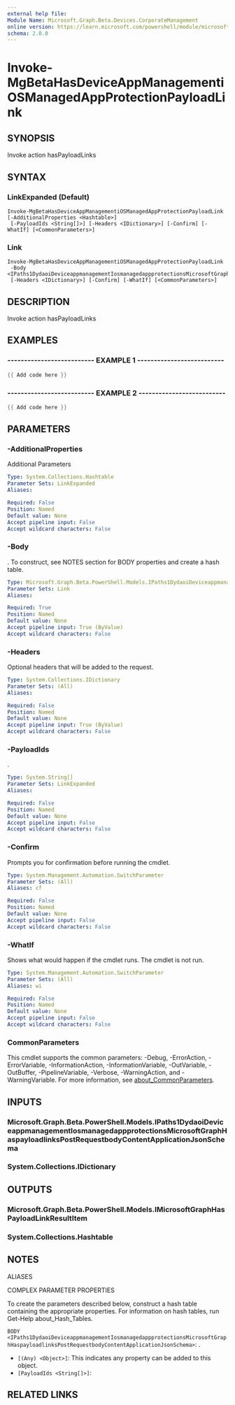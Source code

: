 ```yaml
---
external help file:
Module Name: Microsoft.Graph.Beta.Devices.CorporateManagement
online version: https://learn.microsoft.com/powershell/module/microsoft.graph.beta.devices.corporatemanagement/invoke-mgbetahasdeviceappmanagementiosmanagedappprotectionpayloadlink
schema: 2.0.0
---
```


# Invoke-MgBetaHasDeviceAppManagementiOSManagedAppProtectionPayloadLink

## SYNOPSIS
Invoke action hasPayloadLinks

## SYNTAX

### LinkExpanded (Default)
```
Invoke-MgBetaHasDeviceAppManagementiOSManagedAppProtectionPayloadLink [-AdditionalProperties <Hashtable>]
 [-PayloadIds <String[]>] [-Headers <IDictionary>] [-Confirm] [-WhatIf] [<CommonParameters>]
```

### Link
```
Invoke-MgBetaHasDeviceAppManagementiOSManagedAppProtectionPayloadLink
 -Body <IPaths1DydaoiDeviceappmanagementIosmanagedappprotectionsMicrosoftGraphHaspayloadlinksPostRequestbodyContentApplicationJsonSchema>
 [-Headers <IDictionary>] [-Confirm] [-WhatIf] [<CommonParameters>]
```

## DESCRIPTION
Invoke action hasPayloadLinks

## EXAMPLES

### -------------------------- EXAMPLE 1 --------------------------
```powershell
{{ Add code here }}
```



### -------------------------- EXAMPLE 2 --------------------------
```powershell
{{ Add code here }}
```



## PARAMETERS

### -AdditionalProperties
Additional Parameters

```yaml
Type: System.Collections.Hashtable
Parameter Sets: LinkExpanded
Aliases:

Required: False
Position: Named
Default value: None
Accept pipeline input: False
Accept wildcard characters: False
```

### -Body
.
To construct, see NOTES section for BODY properties and create a hash table.

```yaml
Type: Microsoft.Graph.Beta.PowerShell.Models.IPaths1DydaoiDeviceappmanagementIosmanagedappprotectionsMicrosoftGraphHaspayloadlinksPostRequestbodyContentApplicationJsonSchema
Parameter Sets: Link
Aliases:

Required: True
Position: Named
Default value: None
Accept pipeline input: True (ByValue)
Accept wildcard characters: False
```

### -Headers
Optional headers that will be added to the request.

```yaml
Type: System.Collections.IDictionary
Parameter Sets: (All)
Aliases:

Required: False
Position: Named
Default value: None
Accept pipeline input: True (ByValue)
Accept wildcard characters: False
```

### -PayloadIds
.

```yaml
Type: System.String[]
Parameter Sets: LinkExpanded
Aliases:

Required: False
Position: Named
Default value: None
Accept pipeline input: False
Accept wildcard characters: False
```

### -Confirm
Prompts you for confirmation before running the cmdlet.

```yaml
Type: System.Management.Automation.SwitchParameter
Parameter Sets: (All)
Aliases: cf

Required: False
Position: Named
Default value: None
Accept pipeline input: False
Accept wildcard characters: False
```

### -WhatIf
Shows what would happen if the cmdlet runs.
The cmdlet is not run.

```yaml
Type: System.Management.Automation.SwitchParameter
Parameter Sets: (All)
Aliases: wi

Required: False
Position: Named
Default value: None
Accept pipeline input: False
Accept wildcard characters: False
```

### CommonParameters
This cmdlet supports the common parameters: -Debug, -ErrorAction, -ErrorVariable, -InformationAction, -InformationVariable, -OutVariable, -OutBuffer, -PipelineVariable, -Verbose, -WarningAction, and -WarningVariable. For more information, see [about_CommonParameters](http://go.microsoft.com/fwlink/?LinkID=113216).

## INPUTS

### Microsoft.Graph.Beta.PowerShell.Models.IPaths1DydaoiDeviceappmanagementIosmanagedappprotectionsMicrosoftGraphHaspayloadlinksPostRequestbodyContentApplicationJsonSchema

### System.Collections.IDictionary

## OUTPUTS

### Microsoft.Graph.Beta.PowerShell.Models.IMicrosoftGraphHasPayloadLinkResultItem

### System.Collections.Hashtable

## NOTES

ALIASES

COMPLEX PARAMETER PROPERTIES

To create the parameters described below, construct a hash table containing the appropriate properties. For information on hash tables, run Get-Help about_Hash_Tables.


`BODY <IPaths1DydaoiDeviceappmanagementIosmanagedappprotectionsMicrosoftGraphHaspayloadlinksPostRequestbodyContentApplicationJsonSchema>`: .
  - `[(Any) <Object>]`: This indicates any property can be added to this object.
  - `[PayloadIds <String[]>]`: 

## RELATED LINKS

